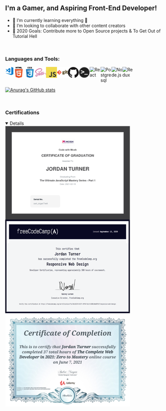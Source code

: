 <!-- ### Hi there, I'm Jordan - aka [TheNamesJT] 👋
[![Twitter Follow](https://img.shields.io/twitter/follow/TheNamesJT?color=1DA1F2&logo=twitter&style=for-the-badge)](https://twitter.com/intent/follow?original_referer=https%3A%2F%2Fgithub.com%2Fthenamessjt&screen_name=thenamessjt) -->

## I'm a Gamer, and Aspiring Front-End Developer!

- 🌱 I’m currently learning everything 🤣
- 👯 I’m looking to collaborate with other content creators
- 🥅 2020 Goals: Contribute more to Open Source projects & To Get Out of Tutorial Hell
<br />
<!-- ### Connect with me:
[<img align="left" alt="TheNamesJT | YouTube" width="22px" src="https://cdn.jsdelivr.net/npm/simple-icons@v3/icons/youtube.svg" />][youtube]
[<img align="left" alt="TheNamesJT | Twitter" width="22px" src="https://cdn.jsdelivr.net/npm/simple-icons@v3/icons/twitter.svg" />][twitter]
[<img align="left" alt="TheNamesJT | Instagram" width="22px" src="https://cdn.jsdelivr.net/npm/simple-icons@v3/icons/instagram.svg" />][instagram]
<br /> -->

### Languages and Tools:

<img align="left" alt="Visual Studio Code" width="26px" src="https://raw.githubusercontent.com/github/explore/80688e429a7d4ef2fca1e82350fe8e3517d3494d/topics/visual-studio-code/visual-studio-code.png" />
<img align="left" alt="HTML5" width="35px" src="https://raw.githubusercontent.com/github/explore/80688e429a7d4ef2fca1e82350fe8e3517d3494d/topics/html/html.png" />
<img align="left" alt="CSS3" width="35px" src="https://raw.githubusercontent.com/github/explore/80688e429a7d4ef2fca1e82350fe8e3517d3494d/topics/css/css.png" />
<img align="left" alt="Sass" width="35px" src="https://raw.githubusercontent.com/github/explore/80688e429a7d4ef2fca1e82350fe8e3517d3494d/topics/sass/sass.png" />
<img align="left" alt="JavaScript" width="35px" src="https://raw.githubusercontent.com/github/explore/80688e429a7d4ef2fca1e82350fe8e3517d3494d/topics/javascript/javascript.png" />
<img align="left" alt="Git" width="35px" src="https://raw.githubusercontent.com/github/explore/80688e429a7d4ef2fca1e82350fe8e3517d3494d/topics/git/git.png" />
<img align="left" alt="GitHub" width="35px" src="https://raw.githubusercontent.com/github/explore/78df643247d429f6cc873026c0622819ad797942/topics/github/github.png" />
<img align="left" alt="Terminal" width="35px" src="https://raw.githubusercontent.com/github/explore/80688e429a7d4ef2fca1e82350fe8e3517d3494d/topics/terminal/terminal.png" />
<img align="left" alt="React" width="35px" src="https://image.flaticon.com/icons/png/512/1260/1260667.png" />
<img align="left" alt="Postgresql" width="35px" src="https://cdn.iconscout.com/icon/free/png-256/postgresql-11-1175122.png" />
<img align="left" alt="Node.js" width="35px" src="https://icon2.cleanpng.com/20180425/xeq/kisspng-node-js-javascript-web-application-express-js-comp-5ae0f84de7b809.1939946215246930699491.jpg" />
<img align="left" alt="Redux" width="35px" src="https://upload.wikimedia.org/wikipedia/commons/4/49/Redux.png"/>

<br />
<br />
<br />

[![Anurag's GitHub stats](https://github-readme-stats.vercel.app/api?username=TheCoderJT)](https://github.com/anuraghazra/github-readme-stats)

<br/>

### Certifications 

<details open>
<img align="left" width="400" height="300" src="Certs\ImageofCertificate.png">
<img align="center" width="400" height="300" src="Certs\FreeCodeCamp.png">
<img align="center" width="400" height="300" src="Certs/ZeroToMasteryCertification.jpg">
</details>
<br />
<br />
<br />

<!-- [twitter]: https://twitter.com/TheNamessJT
[youtube]: http://www.youtube.com/c/TheNamesJT
[instagram]: https://www.instagram.com/thenamessjt/ -->
